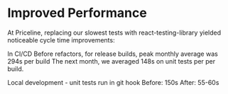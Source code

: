 # Improved Performance

At Priceline, replacing our slowest tests with react-testing-library yielded noticeable cycle time improvements:

In CI/CD
Before refactors, for release builds, peak monthly average was 294s per build
The next month, we averaged 148s on unit tests per per build.

Local development - unit tests run in git hook
Before: 150s
After: 55-60s

